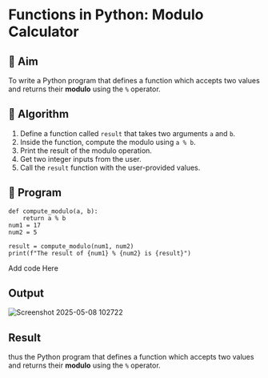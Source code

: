 # Functions in Python: Modulo Calculator

## 🎯 Aim
To write a Python program that defines a function which accepts two values and returns their **modulo** using the `%` operator.

## 🧠 Algorithm
1. Define a function called `result` that takes two arguments `a` and `b`.
2. Inside the function, compute the modulo using `a % b`.
3. Print the result of the modulo operation.
4. Get two integer inputs from the user.
5. Call the `result` function with the user-provided values.

## 🧾 Program
```
def compute_modulo(a, b):
    return a % b
num1 = 17
num2 = 5

result = compute_modulo(num1, num2)
print(f"The result of {num1} % {num2} is {result}")
```

Add code Here

## Output
![Screenshot 2025-05-08 102722](https://github.com/user-attachments/assets/62ae62e1-301e-42dc-bf3a-c6c0a1ae483b)


## Result
thus the  Python program that defines a function which accepts two values and returns their **modulo** using the `%` operator.

